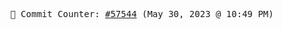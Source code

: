 <p align="center">
    <samp>
        📮 Commit Counter: <a href="https://github.com/Javascript-void0/Javascript-void0/commits/main">#57544</a> (May 30, 2023 @ 10:49 PM)
    </samp>
</p>